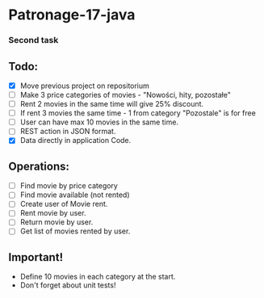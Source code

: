 # Patronage-17-java
### Second task

## Todo:
- [x] Move previous project on repositorium
- [ ] Make 3 price categories of movies - "Nowości, hity, pozostałe"
- [ ] Rent 2 movies in the same time will give 25% discount.
- [ ] If rent 3 movies the same time - 1 from category "Pozostale" is for free
- [ ] User can have max 10 movies in the same time.
- [ ] REST action in JSON format.
- [x] Data directly in application Code.

## Operations:
- [ ] Find movie by price category
- [ ] Find movie available (not rented)
- [ ] Create user of Movie rent.
- [ ] Rent movie by user.
- [ ] Return movie by user.
- [ ] Get list of movies rented by user.

## Important!
- Define 10 movies in each category at the start.
- Don't forget about unit tests!
